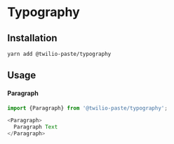 # Typography

## Installation

```
yarn add @twilio-paste/typography
```

## Usage

#### Paragraph

```js
import {Paragraph} from '@twilio-paste/typography';

<Paragraph>
  Paragraph Text
</Paragraph>
```
